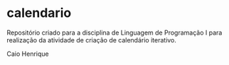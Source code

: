 # calendario
Repositório criado para a disciplina de Linguagem de Programação I para realização da atividade de criação de calendário iterativo.

Caio Henrique
